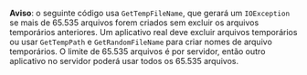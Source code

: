 **Aviso**: o seguinte código usa `GetTempFileName`, que gerará um `IOException` se mais de 65.535 arquivos forem criados sem excluir os arquivos temporários anteriores. Um aplicativo real deve excluir arquivos temporários ou usar `GetTempPath` e `GetRandomFileName` para criar nomes de arquivo temporários. O limite de 65.535 arquivos é por servidor, então outro aplicativo no servidor poderá usar todos os 65.535 arquivos. 
